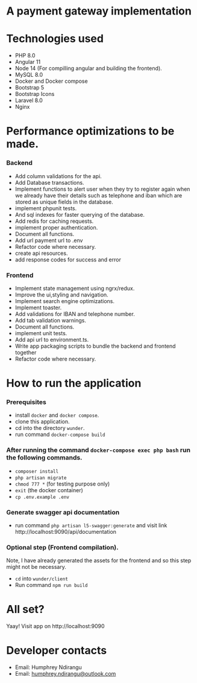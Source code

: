 # A payment gateway implementation

# Technologies used

- PHP 8.0
- Angular 11
- Node 14 (For compilling angular and building the frontend).
- MySQL 8.0
- Docker and Docker compose
- Bootstrap 5
- Bootstrap Icons
- Laravel 8.0
- Nginx

# Performance optimizations to be made.

### Backend

- Add column validations for the api.
- Add Database transactions.
- Implement functions to alert user when they try to register again when we already have their details such as telephone and iban which are stored as unique fields in the database.
- implement phpunit tests.
- And sql indexes for faster querying of the database.
- Add redis for caching requests.
- implement proper authentication.
- Document all functions.
- Add url payment url to .env
- Refactor code where necessary.
- create api resources.
- add response codes for success and error

### Frontend

- Implement state management using ngrx/redux.
- Improve the ui,styling and navigation.
- Implement search engine optimizations.
- Implement toaster.
- Add validations for IBAN and telephone number.
- Add tab validation warnings.
- Document all functions.
- implement unit tests.
- Add api url to environment.ts.
- Write app packaging scripts to bundle the backend and frontend together
- Refactor code where necessary.

# How to run the application

### Prerequisites

- install `docker` and `docker compose`.
- clone this application.
- cd into the directory `wunder`.
- run command `docker-compose build`

### After running the command `docker-compose exec php bash` run the following commands.

- `composer install`
- `php artisan migrate`
- `chmod 777 *` (for testing purpose only)
- `exit` (the docker container)
- `cp .env.example .env`

### Generate swagger api documentation

- run command `php artisan l5-swagger:generate` and visit link http://localhost:9090/api/documentation

### Optional step (Frontend compilation).

Note, I have already generated the assets for the frontend and so this step might not be necessary.

- `cd` into `wunder/client`
- Run command `npm run build`

# All set?

Yaay! Visit app on http://localhost:9090

# Developer contacts

- Email: Humphrey Ndirangu
- Email: humphrey.ndirangu@outlook.com
